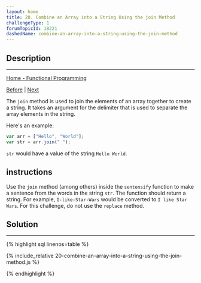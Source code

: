 ```yaml
---
layout: home
title: 20. Combine an Array into a String Using the join Method
challengeType: 1
forumTopicId: 18221
dashedName: combine-an-array-into-a-string-using-the-join-method
---
```


<div class="row">
<div class="columnStmt" markdown="1">

## Description
------

[Home - Functional Programming](../functional-programming/README.md)

[Before](./19-split-a-string-into-an-array-using-the-split-method.md)  | [Next](./21-apply-functional-programming-to-convert-strings-to-url-slugs.md) 

The `join` method is used to join the elements of an array together to create a string. It takes an argument for the delimiter that is used to separate the array elements in the string.

Here's an example:

```js
var arr = ["Hello", "World"];
var str = arr.join(" ");
```

`str` would have a value of the string `Hello World`.
##  instructions 

Use the `join` method (among others) inside the `sentensify` function to make a sentence from the words in the string `str`. The function should return a string. For example, `I-like-Star-Wars` would be converted to `I like Star Wars`. For this challenge, do not use the `replace` method.

</div>
<div class="columnSol" markdown="1">

## Solution
------

{% highlight sql linenos=table %}

{% include_relative 20-combine-an-array-into-a-string-using-the-join-method.js %}

{% endhighlight %}

</div>
</div>

